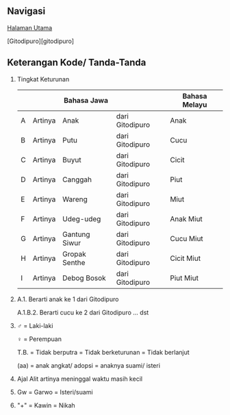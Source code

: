 ## Navigasi

[Halaman Utama][up] 

[Gitodipuro][gitodipuro]

## Keterangan Kode/ Tanda-Tanda

1.	Tingkat Keturunan
	
	|     |         | Bahasa Jawa   |                 | Bahasa Melayu |
	| --- | ------- | ------------- | --------------- | ------------- |
	|  A  | Artinya | Anak          | dari Gitodipuro | Anak          |
	|  B  | Artinya | Putu          | dari Gitodipuro | Cucu          |
	|  C  | Artinya | Buyut         | dari Gitodipuro | Cicit         |
	|  D  | Artinya | Canggah       | dari Gitodipuro | Piut          |
	|  E  | Artinya | Wareng        | dari Gitodipuro | Miut          |
	|  F  | Artinya | Udeg-udeg     | dari Gitodipuro | Anak Miut     |
	|  G  | Artinya | Gantung Siwur | dari Gitodipuro | Cucu Miut     |
	|  H  | Artinya | Gropak Senthe | dari Gitodipuro | Cicit Miut    |
	|  I  | Artinya | Debog Bosok   | dari Gitodipuro | Piut Miut     |

2.	A.1. Berarti anak ke 1 dari Gitodipuro
	
	A.1.B.2. Berarti cucu ke 2 dari Gitodipuro ... dst

3.	♂ = Laki-laki
	
	♀ = Perempuan
	
	T.B. = Tidak berputra = Tidak berketurunan = Tidak berlanjut
	
	(aa) = anak angkat/ adopsi = anaknya suami/ isteri

4.	Ajal Alit artinya meninggal waktu masih kecil

5.	Gw = Garwo = Isteri/suami

6.	"+" = Kawin = Nikah

[up]: https://github.com/epsi-rns/gitodipuro/blob/master/README.md
